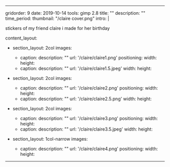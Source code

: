 ---

gridorder: 9
date: 2019-10-14
tools: gimp 2.8
title: ""
description: ""
time_period:
thumbnail: "/claire cover.png"
intro: |

 stickers of my friend claire i made for her birthday

content_layout:
  - section_layout: 2col
    images:
      - caption:
        description: ""
        url: '/claire/claire1.png'
        positioning: 
        width:
        height:
      - caption:
        description: ""
        url: '/claire/claire1.5.jpeg'
        width:
        height:

  - section_layout: 2col
    images:
      - caption:
        description: ""
        url: '/claire/claire2.png'
        positioning: 
        width:
        height:
      - caption:
        description: ""
        url: '/claire/claire2.5.png'
        width:
        height:

  - section_layout: 2col
    images:
      - caption:
        description: ""
        url: '/claire/claire3.png'
        positioning: 
        width:
        height:
      - caption:
        description: ""
        url: '/claire/claire3.5.jpeg'
        width:
        height:

  - section_layout: 1col-narrow
    images:
      - caption:
        description: ""
        url: '/claire/claire4.png'
        positioning: 
        width:
        height:

---